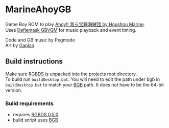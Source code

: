 # MarineAhoyGB
Game Boy ROM to play [Ahoy!! 我ら宝鐘海賊団 by Houshou Marine](https://youtu.be/e7VK3pne8N4).  
Uses [Deflemask GBVGM](https://github.com/Pegmode/-DeflemaskGBVGM-) for music playback and event timing.

Code and GB music by Pegmode  
Art by [Gaplan](https://twitter.com/Gaplan1337)

## Build instructions
Make sure [RGBDS](https://github.com/gbdev/rgbds) is unpacked into the projects root directory.  
To build run `buildDesktop.bat`. You will need to edit the path under bgb in `buildDesktop.bat` to match your [BGB](https://bgb.bircd.org/)
path. It does not have to be the 64-bit version. 


### Build requirements
* requires [RGBDS 0.5.0](https://github.com/gbdev/rgbds/releases/tag/v0.5.0)  
* build script uses [BGB](https://bgb.bircd.org/)  
